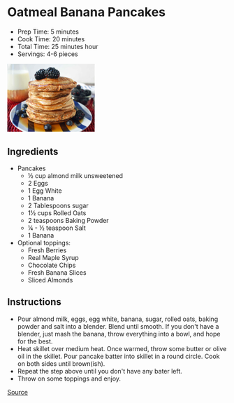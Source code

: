# Oatmeal Banana Pancakes

- Prep Time: 5 minutes
- Cook Time: 20 minutes
- Total Time: 25 minutes hour
- Servings: 4-6 pieces

<img src="../images/oatmeal_banana_pancakes.jpg" alt="drawing" width="200"/>


## Ingredients

- Pancakes
    - ½ cup almond milk unsweetened
    - 2 Eggs
    - 1 Egg White
    - 1 Banana
    - 2 Tablespoons sugar
    - 1½ cups Rolled Oats
    - 2 teaspoons Baking Powder
    - ¼ - ½ teaspoon Salt
    - 1 Banana
- Optional toppings:
    - Fresh Berries
    - Real Maple Syrup
    - Chocolate Chips
    - Fresh Banana Slices
    - Sliced Almonds


## Instructions

- Pour almond milk, eggs, egg white, banana, sugar, rolled oats, baking powder and salt into a blender. Blend until smooth. If you don't have a blender, just mash the banana, throw everything into a bowl, and hope for the best.
- Heat skillet over medium heat. Once warmed, throw some butter or olive oil in the skillet. Pour pancake batter into skillet in a round circle. Cook on both sides until brown(ish).
- Repeat the step above until you don't have any bater left.
- Throw on some toppings and enjoy.


[Source](https://www.modernhoney.com/banana-oatmeal-pancakes/)
